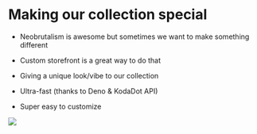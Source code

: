 # Making our collection special

<div grid="~ cols-2 gap-2" m="t-2">

<div>

- Neobrutalism is awesome but sometimes we want to make something different

- Custom storefront is a great way to do that

- Giving a unique look/vibe to our collection

- Ultra-fast (thanks to Deno & KodaDot API)

- Super easy to customize

</div>
<div>
  <img border="rounded" src="/shop.png">
</div>
</div>